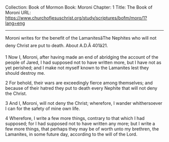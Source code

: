 Collection: Book of Mormon
Book: Moroni
Chapter: 1
Title: The Book of Moroni
URL: https://www.churchofjesuschrist.org/study/scriptures/bofm/moro/1?lang=eng

---

Moroni writes for the benefit of the LamanitesâThe Nephites who will not deny Christ are put to death. About A.D.Â 401â21.

1 Now I, Moroni, after having made an end of abridging the account of the people of Jared, I had supposed not to have written more, but I have not as yet perished; and I make not myself known to the Lamanites lest they should destroy me.

2 For behold, their wars are exceedingly fierce among themselves; and because of their hatred they put to death every Nephite that will not deny the Christ.

3 And I, Moroni, will not deny the Christ; wherefore, I wander whithersoever I can for the safety of mine own life.

4 Wherefore, I write a few more things, contrary to that which I had supposed; for I had supposed not to have written any more; but I write a few more things, that perhaps they may be of worth unto my brethren, the Lamanites, in some future day, according to the will of the Lord.
